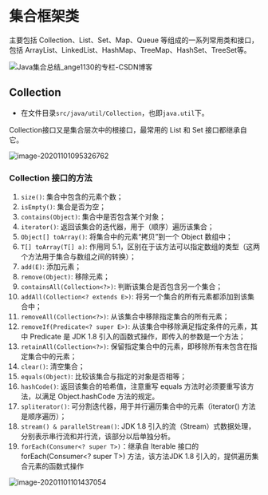 # 集合框架类

主要包括 Collection、List、Set、Map、Queue 等组成的一系列常用类和接口，包括 ArrayList、LinkedList、HashMap、TreeMap、HashSet、TreeSet等。

![Java集合总结_ange1130的专栏-CSDN博客](https://aliyun-typora-img.oss-cn-beijing.aliyuncs.com/imgs/20201101094936.jpeg)

## Collection

- 在文件目录`src/java/util/Collection`，也即`java.util`下。

Collection接口又是集合层次中的根接口，最常用的 List 和 Set 接口都继承自它。

![image-20201101095326762](https://aliyun-typora-img.oss-cn-beijing.aliyuncs.com/imgs/20201111200817.png)

### Collection 接口的方法

1. `size()`: 集合中包含的元素个数；
2. `isEmpty()`: 集合是否为空；
3. `contains(Object)`: 集合中是否包含某个对象；
4. `iterator()`: 返回该集合的迭代器，用于（顺序）遍历该集合；
5. `Object[] toArray()`: 将集合中的元素“拷贝”到一个 Object 数组中；
6. `T[] toArray(T[] a)`: 作用同 5.1，区别在于该方法可以指定数组的类型（这两个方法用于集合与数组之间的转换）；
7. `add(E)`: 添加元素；
8. `remove(Object)`: 移除元素；
9. `containsAll(Collection<?>)`: 判断该集合是否包含另一个集合；
10. `addAll(Collection<? extends E>)`: 将另一个集合的所有元素都添加到该集合中；
11. `removeAll(Collection<?>)`: 从该集合中移除指定集合的所有元素；
12. `removeIf(Predicate<? super E>)`: 从该集合中移除满足指定条件的元素，其中 Predicate 是 JDK 1.8 引入的函数式操作，即传入的参数是一个方法；
13. `retainAll(Collection<?>)`: 保留指定集合中的元素，即移除所有未包含在指定集合中的元素；
14. `clear()`: 清空集合；
15. `equals(Object)`: 比较该集合与指定的对象是否相等；
16. `hashCode()`: 返回该集合的哈希值，注意重写 equals 方法时必须要重写该方法，以满足 Object.hashCode 方法的规定。
17. `spliterator()`: 可分割迭代器，用于并行遍历集合中的元素（iterator() 方法是顺序遍历）；
18. `stream() & parallelStream()`: JDK 1.8 引入的流（Stream）式数据处理，分别表示串行流和并行流，该部分以后单独分析。
19. `forEach(Consumer<? super T>)`：继承自 Iterable 接口的 forEach(Consumer<? super T>) 方法，该方法JDK 1.8 引入的，提供遍历集合元素的函数式操作

![image-20201101101437054](https://aliyun-typora-img.oss-cn-beijing.aliyuncs.com/imgs/20201101101437.png)